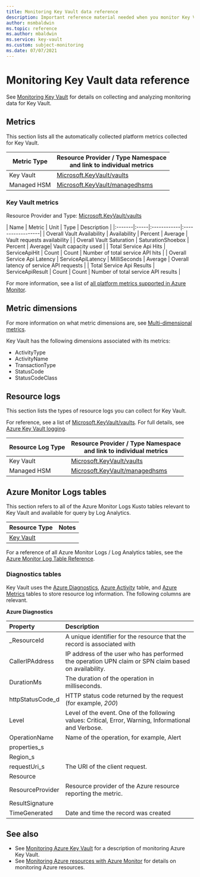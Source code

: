 ```yaml
---
title: Monitoring Key Vault data reference 
description: Important reference material needed when you monitor Key Vault 
author: msmbaldwin  
ms.topic: reference
ms.author: mbaldwin
ms.service: key-vault
ms.custom: subject-monitoring
ms.date: 07/07/2021
---
```


# Monitoring Key Vault data reference

See [Monitoring Key Vault](monitor-key-vault.md) for details on collecting and analyzing monitoring data for Key Vault.

## Metrics


This section lists all the automatically collected platform metrics collected for Key Vault.  

|Metric Type | Resource Provider / Type Namespace<br/> and link to individual metrics |
|-------|-----|
| Key Vault | [Microsoft.KeyVault/vaults](/azure-monitor/essentials/metrics-supported#microsoftkeyvaultvaults) |
| Managed HSM | [Microsoft.KeyVault/managedhsms](/azure-monitor/platform/resource-logs-categories.#microsoftkeyvaultmanagedhsms) 

### Key Vault metrics

Resource Provider and Type: [Microsoft.KeyVault/vaults](/azure-monitor/essentials/metrics-supported#microsoftkeyvaultvaults)

| Name | Metric | Unit | Type | Description |
|:-------|:-----|:------------|:------------------|
| Overall Vault Availability | Availability      | Percent    | Average | Vault requests availability            | 
| Overall Vault Saturation | SaturationShoebox | Percent | Average| Vault capacity used | 
| Total Service Api Hits | ServiceApiHit | Count | Count | Number of total service API hits |
| Overall Service Api Latency | ServiceApiLatency | MilliSeconds | Average | Overall latency of service API requests |
| Total Service Api Results | ServiceApiResult | Count | Count | Number of total service API results |

For more information, see a list of [all platform metrics supported in Azure Monitor](/azure-monitor/platform/metrics-supported).

## Metric dimensions

For more information on what metric dimensions are, see [Multi-dimensional metrics](/azure-monitor/platform/data-platform-metrics#multi-dimensional-metrics).

Key Vault has the following dimensions associated with its metrics:

- ActivityType
- ActivityName
- TransactionType
- StatusCode
- StatusCodeClass

## Resource logs

This section lists the types of resource logs you can collect for Key Vault.

For reference, see a list of [Microsoft.KeyVault/vaults](/azure-monitor/essentials/resource-logs-categories#microsoftkeyvaultvaults).  For full details, see [Azure Key Vault logging](logging.md).

|Resource Log Type | Resource Provider / Type Namespace<br/> and link to individual metrics |
|-------|-----|
| Key Vault | [Microsoft.KeyVault/vaults](/azure-monitor/essentials/resource-logs-categories#microsoftkeyvaultmanagedhsms) |
| Managed HSM | [Microsoft.KeyVault/managedhsms](/azure-monitor/essentials/resource-logs-categories#microsoftkeyvaultvaults) 

## Azure Monitor Logs tables

This section refers to all of the Azure Monitor Logs Kusto tables relevant to Key Vault and available for query by Log Analytics. 

|Resource Type | Notes |
|-------|-----|
| [Key Vault](/azure-monitor/reference/tables/tables-resourcetype#key-vaults) | |

For a reference of all Azure Monitor Logs / Log Analytics tables, see the [Azure Monitor Log Table Reference](/azure-monitor/reference/tables/tables-resourcetype).

### Diagnostics tables

Key Vault uses the [Azure Diagnostics](/azure-monitor/reference/tables/azurediagnostics), [Azure Activity](/azure-monitor/reference/tables/azureactivity) table, and [Azure Metrics](/azure-monitor/reference/tables/azuremetrics) tables to store resource log information. The following columns are relevant.

**Azure Diagnostics**

| Property | Description |
|:--- |:---|
| _ResourceId | A unique identifier for the resource that the record is associated with |
| CallerIPAddress | IP address of the user who has performed the operation UPN claim or SPN claim based on availability. |
| DurationMs | The duration of the operation in milliseconds. |
| httpStatusCode_d | HTTP status code returned by the request (for example, *200*) |
| Level | Level of the event. One of the following values: Critical, Error, Warning, Informational and Verbose. |
| OperationName | Name of the operation, for example, Alert |
| properties_s |  |
| Region_s | |
| requestUri_s | The URI of the client request. |
| Resource | |
| ResourceProvider | Resource provider of the Azure resource reporting the metric. |
| ResultSignature | |
| TimeGenerated | Date and time the record was created |

## See also

- See [Monitoring Azure Key Vault](monitor-key-vault.md) for a description of monitoring Azure Key Vault.
- See [Monitoring Azure resources with Azure Monitor](/azure/azure-monitor/insights/monitor-azure-resources) for details on monitoring Azure resources.